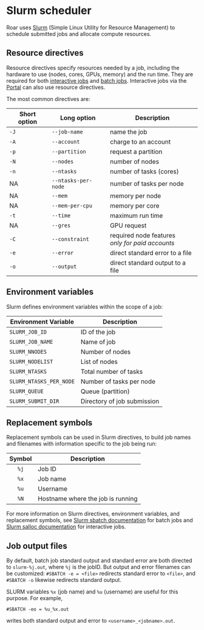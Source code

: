 
# Slurm scheduler

Roar uses [Slurm](https://slurm.schedmd.com) (Simple Linux Utility for Resource Management)
to schedule submitted jobs and allocate compute resources. 


## Resource directives

Resource directives specify resources needed by a job,
including the hardware to use (nodes, cores, GPUs, memory) and the run time.
They are required for both [interactive jobs](interactive-jobs.md) 
and [batch jobs](batch-jobs.md).
Interactive jobs via the [Portal](portal.md) can also use resource directives.

The most common directives are:

| Short option | Long option | Description |
| ---- | ---- | ---- |
| `-J` | `--job-name` | name the job |
| `-A` | `--account` | charge to an account |
| `-p` | `--partition` | request a partition |
| `-N` | `--nodes` | number of nodes |
| `-n` | `--ntasks` | number of tasks (cores) |
| NA | `--ntasks-per-node` | number of tasks per node |
| NA | `--mem` | memory per node |
| NA | `--mem-per-cpu` | memory per core |
| `-t` | `--time` | maximum run time |
| NA | `--gres` | GPU request |
| `-C` | `--constraint` | required node features<br>*only for paid accounts* |
| `-e` | `--error` | direct standard error to a file |
| `-o` | `--output` | direct standard output to a file |

## Environment variables

Slurm defines environment variables within the scope of a job:

| Environment Variable | Description |
| ---- | ---- |
| `SLURM_JOB_ID` | ID of the job |
| `SLURM_JOB_NAME` | Name of job |
| `SLURM_NNODES` | Number of nodes |
| `SLURM_NODELIST` | List of nodes |
| `SLURM_NTASKS` | Total number of tasks |
| `SLURM_NTASKS_PER_NODE` | Number of tasks per node |
| `SLURM_QUEUE` | Queue (partition) |
| `SLURM_SUBMIT_DIR` | Directory of job submission |

## Replacement symbols

Replacement symbols can be used in Slurm directives,
to build job names and filenames with information specific to the job being run:

| Symbol | Description |
| :----: | ---- |
| `%j` | Job ID |
| `%x` | Job name |
| `%u` | Username |
| `%N` | Hostname where the job is running |


For more information on Slurm directives, environment variables, and replacement symbols, 
see [Slurm sbatch documentation](https://slurm.schedmd.com/sbatch.html) for batch jobs 
and [Slurm salloc documentation](https://slurm.schedmd.com/salloc.html) for interactive jobs.

## Job output files

By default, batch job standard output and standard error
are both directed to `slurm-%j.out`, where `%j` is the jobID.
But output and error filenames can be customized:
`#SBATCH -e = <file>` redirects standard error to `<file>`,
and ` #SBATCH -o` likewise redirects standard output.

SLURM variables `%x` (job name) and `%u` (username)
are useful for this purpose.  For example,
```
#SBATCH -eo = %u_%x.out
```
writes both standard output and error to `<username>_<jobname>.out`.



